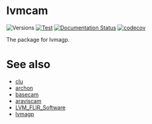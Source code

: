 # lvmcam

![Versions](https://img.shields.io/badge/python->3.8-blue)
[![Test](https://github.com/sdss/lvmcam/actions/workflows/test.yml/badge.svg)](https://github.com/sdss/lvmcam/actions/workflows/test.yml)
[![Documentation Status](https://readthedocs.org/projects/sdss-lvmcam/badge/?version=latest)](https://sdss-lvmcam.readthedocs.io/en/latest/?badge=latest)
[![codecov](https://codecov.io/gh/sdss/lvmcam/branch/main/graph/badge.svg)](https://codecov.io/gh/sdss/lvmcam)

The package for lvmagp.

# See also
- [clu](https://github.com/sdss/clu)
- [archon](https://github.com/sdss/archon)
- [basecam](https://github.com/sdss/basecam)
- [araviscam](https://github.com/sdss/araviscam)
- [LVM_FLIR_Software](https://github.com/sdss/LVM_FLIR_Software)
- [lvmagp](https://github.com/sdss/lvmagp)

